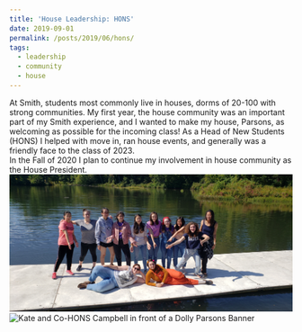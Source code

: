```yaml
---
title: 'House Leadership: HONS'
date: 2019-09-01
permalink: /posts/2019/06/hons/
tags:
  - leadership
  - community
  - house
---
```

 At Smith, students most commonly live in houses, dorms of 20-100 with strong communities. My first year, the house community was an important part of my Smith experience, and I wanted to make my house, Parsons, as welcoming as possible for the incoming class! As a Head of New Students (HONS) I helped with move in, ran house events, and generally was a friendly face to the class of 2023. <br> In the Fall of 2020 I plan to continue my involvement in house community as the House President.
 <img src="/images/20190925_123253.jpg"
     alt="Parsons House on the Paradise Pond Dock on Monuntain Day 2019" /> 
 <img src="/images/IMG_20190830_081617.jpg"
     alt="Kate and Co-HONS Campbell in front of a Dolly Parsons Banner" /> 